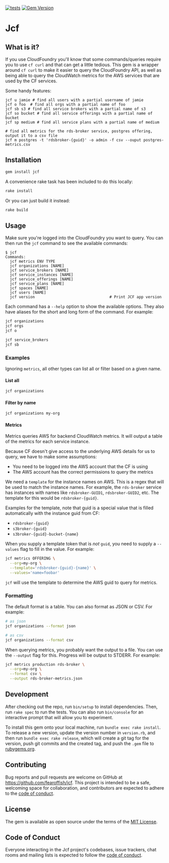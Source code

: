 [![tests](https://github.com/fearoffish/paas-org-metric-gathering-gem/actions/workflows/main.yml/badge.svg)](https://github.com/fearoffish/paas-org-metric-gathering-gem/actions)
[![Gem Version](https://badge.fury.io/rb/jcf.svg)](https://badge.fury.io/rb/jcf)

# Jcf

## What is it?

If you use CloudFoundry you'll know that some commands/queries require you to use `cf curl` and that can get a little tedious. This gem is a wrapper around `cf curl` to make it easier to query the CloudFoundry API, as well as being able to query the CloudWatch metrics for the AWS services that are used by the CF services.

Some handy features:

```
jcf u jamie # find all users with a partial username of jamie
jcf o foo  # find all orgs with a partial name of foo
jcf sb s3 # find all service brokers with a partial name of s3
jcf so bucket # find all service offerings with a partial name of bucket
jcf sp medium # find all service plans with a partial name of medium

# find all metrics for the rds-broker service, postgres offering, output it to a csv file
jcf m postgres -t 'rdsbroker-{guid}' -o admin -f csv --ouput postgres-metrics.csv
```

## Installation

```sh
gem install jcf
```

A convenience rake task has been included to do this locally:

```sh
rake install
```

Or you can just build it instead:

```sh
rake build
```

## Usage

Make sure you're logged into the CloudFoundry you want to query. You can then run the `jcf` command to see the available commands:

```
$ jcf
Commands:
  jcf metrics ENV TYPE
  jcf organizations [NAME]
  jcf service_brokers [NAME]
  jcf service_instances [NAME]
  jcf service_offerings [NAME]
  jcf service_plans [NAME]
  jcf spaces [NAME]
  jcf users [NAME]
  jcf version                                 # Print JCF app version
```

Each command has a `--help` option to show the available options. They also have aliases for the short and long form of the command. For example:

```sh
jcf organizations
jcf orgs
jcf o

jcf service_brokers
jcf sb
```

### Examples

Ignoring `metrics`, all other types can list all or filter based on a given name.

#### List all

```sh
jcf organizations
```

#### Filter by name

```sh
jcf organizations my-org
```

#### Metrics

Metrics queries AWS for backend CloudWatch metrics. It will output a table of the metrics for each service instance.

Because CF doesn't give access to the underlying AWS details for us to query, we have to make some assumptions:

- You need to be logged into the AWS account that the CF is using
- The AWS account has the correct permissions to query the metrics

We need a `template` for the instance names on AWS. This is a regex that will be used to match the instance names. For example, the `rds-broker` service has instances with names like `rdsbroker-GUID1`, `rdsbroker-GUID2`, etc. The template for this would be `rdsbroker-{guid}`.

Examples for the template, note that guid is a special value that is filled automatically with the instance guid from CF:

- `rdsbroker-{guid}`
- `s3broker-{guid}`
- `s3broker-{guid}-bucket-{name}`

When you supply a template token that is _not_ `guid`, you need to supply a `--values` flag to fill in the value. For example:

```sh
jcf metrics OFFERING \
  --org=my-org \
  --template='rdsbroker-{guid}-{name}' \
  --values='name=foobar'
```

`jcf` will use the template to determine the AWS guid to query for metrics.

### Formatting

The default format is a table. You can also format as JSON or CSV. For example:

```sh
# as json
jcf organizations --format json
```

```sh
# as csv
jcf organizations --format csv
```

When querying metrics, you probably want the output to a file. You can use the `--output` flag for this. Progress will be output to STDERR. For example:

```sh
jcf metrics production rds-broker \
  --org=my-org \
  --format csv \
  --output rds-broker-metrics.json
```

## Development

After checking out the repo, run `bin/setup` to install dependencies. Then, run `rake spec` to run the tests. You can also run `bin/console` for an interactive prompt that will allow you to experiment.

To install this gem onto your local machine, run `bundle exec rake install`. To release a new version, update the version number in `version.rb`, and then run `bundle exec rake release`, which will create a git tag for the version, push git commits and the created tag, and push the `.gem` file to [rubygems.org](https://rubygems.org).

## Contributing

Bug reports and pull requests are welcome on GitHub at https://github.com/fearoffish/jcf. This project is intended to be a safe, welcoming space for collaboration, and contributors are expected to adhere to the [code of conduct](https://github.com/fearoffish/paas-org-metric-gathering-gem/blob/main/CODE_OF_CONDUCT.md).

## License

The gem is available as open source under the terms of the [MIT License](https://opensource.org/licenses/MIT).

## Code of Conduct

Everyone interacting in the Jcf project's codebases, issue trackers, chat rooms and mailing lists is expected to follow the [code of conduct](https://github.com/fearoffish/paas-org-metric-gathering-gem/blob/main/CODE_OF_CONDUCT.md).
